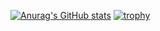 [![Anurag's GitHub stats](https://github-readme-stats.vercel.app/api?username=argvsc47)](https://github.com/anuraghazra/github-readme-stats)
[![trophy](https://github-profile-trophy.vercel.app/?username=argvsc47&theme=onedark)](https://github.com/ryo-ma/github-profile-trophy)
